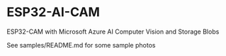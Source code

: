 # ESP32-AI-CAM
ESP32-CAM with Microsoft Azure AI Computer Vision and Storage Blobs

See samples/README.md for some sample photos
